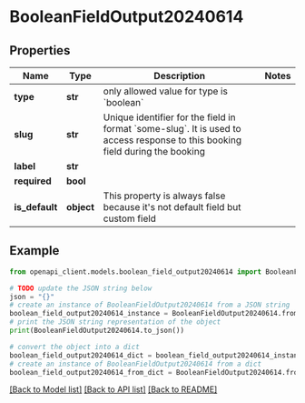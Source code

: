 # BooleanFieldOutput20240614


## Properties

Name | Type | Description | Notes
------------ | ------------- | ------------- | -------------
**type** | **str** | only allowed value for type is &#x60;boolean&#x60; | 
**slug** | **str** | Unique identifier for the field in format &#x60;some-slug&#x60;. It is used to access response to this booking field during the booking | 
**label** | **str** |  | 
**required** | **bool** |  | 
**is_default** | **object** | This property is always false because it&#39;s not default field but custom field | 

## Example

```python
from openapi_client.models.boolean_field_output20240614 import BooleanFieldOutput20240614

# TODO update the JSON string below
json = "{}"
# create an instance of BooleanFieldOutput20240614 from a JSON string
boolean_field_output20240614_instance = BooleanFieldOutput20240614.from_json(json)
# print the JSON string representation of the object
print(BooleanFieldOutput20240614.to_json())

# convert the object into a dict
boolean_field_output20240614_dict = boolean_field_output20240614_instance.to_dict()
# create an instance of BooleanFieldOutput20240614 from a dict
boolean_field_output20240614_from_dict = BooleanFieldOutput20240614.from_dict(boolean_field_output20240614_dict)
```
[[Back to Model list]](../README.md#documentation-for-models) [[Back to API list]](../README.md#documentation-for-api-endpoints) [[Back to README]](../README.md)


